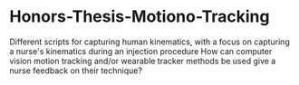 # Honors-Thesis-Motiono-Tracking
Different scripts for capturing human kinematics, with a focus on capturing a nurse's kinematics during an injection procedure
How can computer vision motion tracking and/or wearable tracker methods be used give a nurse feedback on their technique?
